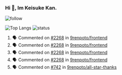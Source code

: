 ### Hi 👋, Im Keisuke Kan.

<!--
**9renpoto/9renpoto** is a ✨ _special_ ✨ repository because its `README.md` (this file) appears on your GitHub profile.

Here are some ideas to get you started:

- 🔭 I’m currently working on ...
- 🌱 I’m currently learning ...
- 👯 I’m looking to collaborate on ...
- 🤔 I’m looking for help with ...
- 💬 Ask me about ...
- 📫 How to reach me: ...
- 😄 Pronouns: ...
- ⚡ Fun fact: ...
-->

![follow](https://img.shields.io/github/followers/9renpoto?label=Follow&style=social)

![Top Langs](https://github-readme-stats.vercel.app/api/top-langs/?username=9renpoto&hide=html&layout=compact)
![status](https://github-readme-stats.vercel.app/api?username=9renpoto&show_icons=true&count_private=true&hide=issues,contribs)

<!--START_SECTION:activity-->
1. 🗣 Commented on [#2268](https://github.com/9renpoto/frontend/issues/2268) in [9renpoto/frontend](https://github.com/9renpoto/frontend)
2. 🗣 Commented on [#2268](https://github.com/9renpoto/frontend/issues/2268) in [9renpoto/frontend](https://github.com/9renpoto/frontend)
3. 🗣 Commented on [#2268](https://github.com/9renpoto/frontend/issues/2268) in [9renpoto/frontend](https://github.com/9renpoto/frontend)
4. 🗣 Commented on [#2268](https://github.com/9renpoto/frontend/issues/2268) in [9renpoto/frontend](https://github.com/9renpoto/frontend)
5. 🗣 Commented on [#742](https://github.com/9renpoto/all-star-thanks/issues/742) in [9renpoto/all-star-thanks](https://github.com/9renpoto/all-star-thanks)
<!--END_SECTION:activity-->
